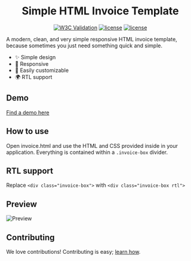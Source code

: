 # <div align="center">Simple HTML Invoice Template</div>

<p align="center">
<a href="https://validator.w3.org/check?uri=https%3A%2F%2Fsparksuite.github.io%2Fsimple-html-invoice-template%2F"><img alt="W3C Validation" src="https://img.shields.io/w3c-validation/default?targetUrl=https%3A%2F%2Fsparksuite.github.io%2Fsimple-html-invoice-template%2F"></a>
<a href="https://github.com/prettier/prettier"><img alt="license" src="https://img.shields.io/badge/code_style-prettier-ff69b4.svg"></a>
<a href="https://github.com/sparksuite/rugged/blob/master/LICENSE"><img alt="license" src="https://img.shields.io/github/license/sparksuite/simple-html-invoice-template"></a>
</p>

A modern, clean, and very simple responsive HTML invoice template, because sometimes you just need something quick and simple.

- ✨ Simple design
- 📱 Responsive
- 🔧 Easily customizable
- 🌍 RTL support

## Demo
[Find a demo here](https://www.sparksuite.com/open-source/invoice.html)

## How to use
Open invoice.html and use the HTML and CSS provided inside in your application. Everything is contained within a `.invoice-box` divider.

## RTL support
Replace `<div class="invoice-box">` with `<div class="invoice-box rtl">`

## Preview
![Preview](http://i.imgur.com/C3ePdqQ.png)

## Contributing
We love contributions! Contributing is easy; [learn how](https://github.com/sparksuite/rugged/blob/master/CONTRIBUTING.md).

